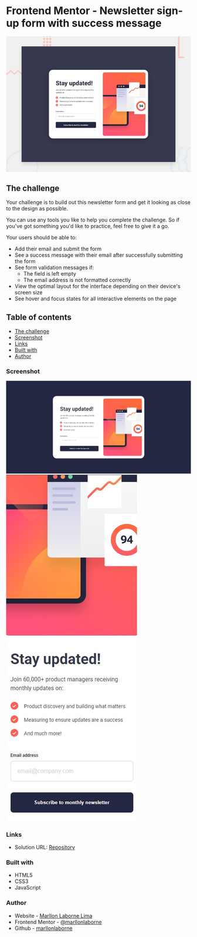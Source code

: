 # Frontend Mentor - Newsletter sign-up form with success message

![Design preview for the Newsletter sign-up form with success message coding challenge](./design/desktop-preview.jpg)

## The challenge

Your challenge is to build out this newsletter form and get it looking as close to the design as possible.

You can use any tools you like to help you complete the challenge. So if you've got something you'd like to practice, feel free to give it a go.

Your users should be able to:

- Add their email and submit the form
- See a success message with their email after successfully submitting the form
- See form validation messages if:
  - The field is left empty
  - The email address is not formatted correctly
- View the optimal layout for the interface depending on their device's screen size
- See hover and focus states for all interactive elements on the page

## Table of contents

- [The challenge](#the-challenge)
- [Screenshot](#screenshot)
- [Links](#links)
- [Built with](#built-with)
- [Author](#author)

### Screenshot

![desktop](./design/screenshots/desktop-layout.jpg)
![mobile](./design/screenshots/mobile-layout.jpg)

### Links

- Solution URL: [Repository](https://github.com/marllonlaborne/newsletter-sign-up)

### Built with

- HTML5
- CSS3
- JavaScript

### Author

- Website - [Marllon Laborne Lima](https://beacons.ai/marllonlaborne)
- Frontend Mentor - [@marllonlaborne](https://www.frontendmentor.io/profile/marllonlaborne)
- Github - [marllonlaborne](https://github.com/marllonlaborne)
